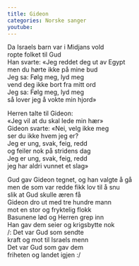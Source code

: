 ```yaml
---
title: Gideon
categories: Norske sanger
youtube:  
---
```


Da Israels barn var i Midjans vold  
ropte folket til Gud  
Han svarte: «Jeg reddet deg ut av Egypt  
men du hørte ikke på mine bud  
Jeg sa: Følg meg, lyd meg  
vend deg ikke bort fra mitt ord  
Jeg sa: Følg meg, lyd meg  
så lover jeg å vokte min hjord»

Herren talte til Gideon:  
«Jeg vil at du skal lede min hær»  
Gideon svarte: «Nei, velg ikke meg  
ser du ikke hvem jeg er?  
Jeg er ung, svak, feig, redd  
og feiler nok på stridens dag  
Jeg er ung, svak, feig, redd  
jeg har aldri vunnet et slag»

Gud gav Gideon tegnet, og han valgte å gå  
men de som var redde fikk lov til å snu  
slik at Gud skulle æren få  
Gideon dro ut med tre hundre mann  
mot en stor og fryktelig flokk  
Basunene lød og Herren grep inn  
Han gav dem seier og krigsbytte nok  
/: Det var Gud som sendte  
kraft og mot til Israels menn  
Det var Gud som gav dem  
friheten og landet igjen :/
